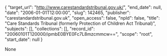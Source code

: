 {
  "target_url": "http://www.carestandardstribunal.gov.uk/", 
  "end_date": null, 
  "date": "2006-01-01T12:00:00", 
  "slug": 142465, 
  "publisher": "carestandardstribunal.gov.uk", 
  "open_access": false, 
  "npld": false, 
  "title": "Care Standards Tribunal (formerly Protection of Children Act Tribunal)", 
  "subjects": [], 
  "collections": [], 
  "record_id": "20060101T120000/ipmbE0BYE0Fc7L8mzcmmcw==", 
  "scope": "root", 
  "start_date": null
}

None